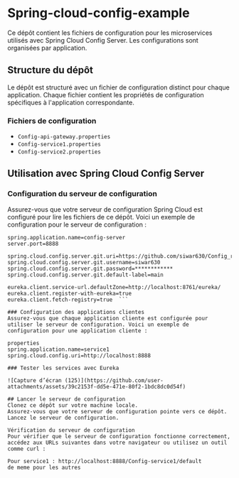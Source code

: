 # Spring-cloud-config-example

Ce dépôt contient les fichiers de configuration pour les microservices utilisés avec Spring Cloud Config Server. Les configurations sont organisées par application.

## Structure du dépôt

Le dépôt est structuré avec un fichier de configuration distinct pour chaque application. Chaque fichier contient les propriétés de configuration spécifiques à l'application correspondante.

### Fichiers de configuration

- `Config-api-gateway.properties`
- `Config-service1.properties`
- `Config-service2.properties`

## Utilisation avec Spring Cloud Config Server

### Configuration du serveur de configuration

Assurez-vous que votre serveur de configuration Spring Cloud est configuré pour lire les fichiers de ce dépôt. Voici un exemple de configuration pour le serveur de configuration :

```properties
spring.application.name=config-server
server.port=8888

spring.cloud.config.server.git.uri=https://github.com/siwar630/Config_repo
spring.cloud.config.server.git.username=siwar630
spring.cloud.config.server.git.password=************
spring.cloud.config.server.git.default-label=main

eureka.client.service-url.defaultZone=http://localhost:8761/eureka/
eureka.client.register-with-eureka=true
eureka.client.fetch-registry=true  ```

### Configuration des applications clientes
Assurez-vous que chaque application cliente est configurée pour utiliser le serveur de configuration. Voici un exemple de configuration pour une application cliente :

properties
spring.application.name=service1
spring.cloud.config.uri=http://localhost:8888

### Tester les services avec Eureka

![Capture d’écran (125)](https://github.com/user-attachments/assets/39c2153f-dd5e-471e-80f2-1bdc8dc0d54f)

## Lancer le serveur de configuration
Clonez ce dépôt sur votre machine locale.
Assurez-vous que votre serveur de configuration pointe vers ce dépôt.
Lancez le serveur de configuration.

Vérification du serveur de configuration
Pour vérifier que le serveur de configuration fonctionne correctement, accédez aux URLs suivantes dans votre navigateur ou utilisez un outil comme curl :

Pour service1 : http://localhost:8888/Config-service1/default
de meme pour les autres 
